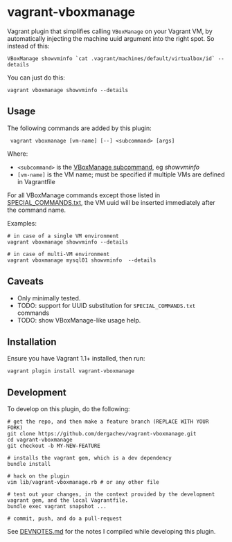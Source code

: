 vagrant-vboxmanage
==================================

Vagrant plugin that simplifies calling `VBoxManage` on your Vagrant VM, by automatically injecting 
the machine uuid argument into the right spot. So instead of this:

```
VBoxManage showvminfo `cat .vagrant/machines/default/virtualbox/id` --details
```

You can just do this:

```
vagrant vboxmanage showvminfo --details
```

## Usage

The following commands are added by this plugin:

     vagrant vboxmanage [vm-name] [--] <subcommand> [args]

Where:

* `<subcommand>` is the [VBoxManage subcommand](http://www.virtualbox.org/manual/ch08.html), eg *showvminfo*
* `[vm-name]` is the VM name; must be specified if multiple VMs are defined in Vagrantfile

For all VBoxManage commands except those listed in [SPECIAL_COMMANDS.txt](https://github.com/dergachev/vagrant-vboxmanage/blob/master/SPECIAL_COMMANDS.txt), the VM uuid will be inserted immediately after the command name. 

Examples:

    # in case of a single VM environment
    vagrant vboxmanage showvminfo --details
    
    # in case of multi-VM environment
    vagrant vboxmanage mysql01 showvminfo  --details

## Caveats

* Only minimally tested.
* TODO: support for UUID substitution for `SPECIAL_COMMANDS.txt` commands
* TODO: show VBoxManage-like usage help.

## Installation

Ensure you have Vagrant 1.1+ installed, then run:

    vagrant plugin install vagrant-vboxmanage

## Development

To develop on this plugin, do the following:

```
# get the repo, and then make a feature branch (REPLACE WITH YOUR FORK)
git clone https://github.com/dergachev/vagrant-vboxmanage.git
cd vagrant-vboxmanage
git checkout -b MY-NEW-FEATURE

# installs the vagrant gem, which is a dev dependency
bundle install 

# hack on the plugin
vim lib/vagrant-vboxmanage.rb # or any other file

# test out your changes, in the context provided by the development vagrant gem, and the local Vagrantfile.
bundle exec vagrant snapshot ...

# commit, push, and do a pull-request
```

See [DEVNOTES.md](https://github.com/dergachev/vagrant-vboxmanage/blob/master/DEVNOTES.md)
for the notes I compiled while developing this plugin.

